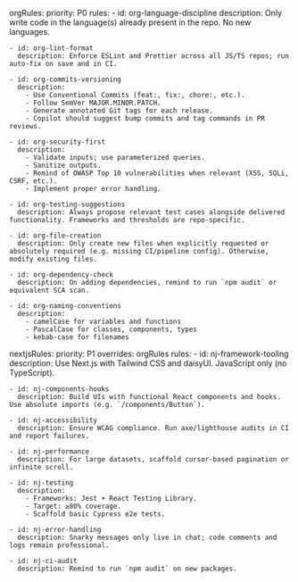 orgRules:
  priority: P0
  rules:
    - id: org-language-discipline
      description: Only write code in the language(s) already present in the repo. No new languages.

    - id: org-lint-format
      description: Enforce ESLint and Prettier across all JS/TS repos; run auto-fix on save and in CI.

    - id: org-commits-versioning
      description: 
        - Use Conventional Commits (feat:, fix:, chore:, etc.). 
        - Follow SemVer MAJOR.MINOR.PATCH.
        - Generate annotated Git tags for each release. 
        - Copilot should suggest bump commits and tag commands in PR reviews.

    - id: org-security-first
      description: 
        - Validate inputs; use parameterized queries. 
        - Sanitize outputs. 
        - Remind of OWASP Top 10 vulnerabilities when relevant (XSS, SQLi, CSRF, etc.).
        - Implement proper error handling.

    - id: org-testing-suggestions
      description: Always propose relevant test cases alongside delivered functionality. Frameworks and thresholds are repo-specific.

    - id: org-file-creation
      description: Only create new files when explicitly requested or absolutely required (e.g. missing CI/pipeline config). Otherwise, modify existing files.

    - id: org-dependency-check
      description: On adding dependencies, remind to run `npm audit` or equivalent SCA scan.

    - id: org-naming-conventions
      description:
        - camelCase for variables and functions
        - PascalCase for classes, components, types
        - kebab-case for filenames

nextjsRules:
  priority: P1
  overrides: orgRules
  rules:
    - id: nj-framework-tooling
      description: Use Next.js with Tailwind CSS and daisyUI. JavaScript only (no TypeScript).

    - id: nj-components-hooks
      description: Build UIs with functional React components and hooks. Use absolute imports (e.g. `/components/Button`).

    - id: nj-accessibility
      description: Ensure WCAG compliance. Run axe/lighthouse audits in CI and report failures.

    - id: nj-performance
      description: For large datasets, scaffold cursor-based pagination or infinite scroll.

    - id: nj-testing
      description:
        - Frameworks: Jest + React Testing Library.
        - Target: ≥80% coverage.
        - Scaffold basic Cypress e2e tests.

    - id: nj-error-handling
      description: Snarky messages only live in chat; code comments and logs remain professional.

    - id: nj-ci-audit
      description: Remind to run `npm audit` on new packages.
